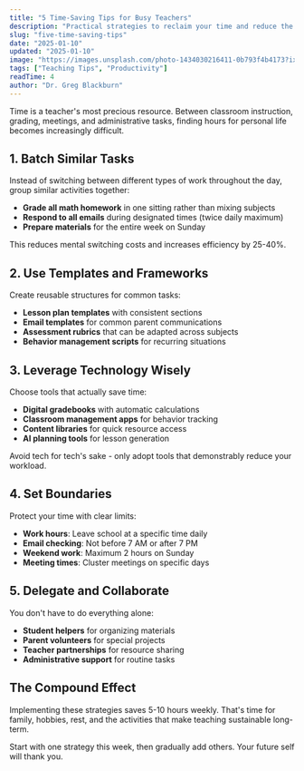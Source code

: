```yaml
---
title: "5 Time-Saving Tips for Busy Teachers"
description: "Practical strategies to reclaim your time and reduce the stress of lesson preparation."
slug: "five-time-saving-tips"
date: "2025-01-10"
updated: "2025-01-10"
image: "https://images.unsplash.com/photo-1434030216411-0b793f4b4173?ixlib=rb-4.0.3&auto=format&fit=crop&w=1200&q=80"
tags: ["Teaching Tips", "Productivity"]
readTime: 4
author: "Dr. Greg Blackburn"
---
```


Time is a teacher's most precious resource. Between classroom instruction, grading, meetings, and administrative tasks, finding hours for personal life becomes increasingly difficult.

## 1. Batch Similar Tasks

Instead of switching between different types of work throughout the day, group similar activities together:

- **Grade all math homework** in one sitting rather than mixing subjects
- **Respond to all emails** during designated times (twice daily maximum)
- **Prepare materials** for the entire week on Sunday

This reduces mental switching costs and increases efficiency by 25-40%.

## 2. Use Templates and Frameworks

Create reusable structures for common tasks:

- **Lesson plan templates** with consistent sections
- **Email templates** for common parent communications
- **Assessment rubrics** that can be adapted across subjects
- **Behavior management scripts** for recurring situations

## 3. Leverage Technology Wisely

Choose tools that actually save time:

- **Digital gradebooks** with automatic calculations
- **Classroom management apps** for behavior tracking
- **Content libraries** for quick resource access
- **AI planning tools** for lesson generation

Avoid tech for tech's sake - only adopt tools that demonstrably reduce your workload.

## 4. Set Boundaries

Protect your time with clear limits:

- **Work hours**: Leave school at a specific time daily
- **Email checking**: Not before 7 AM or after 7 PM
- **Weekend work**: Maximum 2 hours on Sunday
- **Meeting times**: Cluster meetings on specific days

## 5. Delegate and Collaborate

You don't have to do everything alone:

- **Student helpers** for organizing materials
- **Parent volunteers** for special projects
- **Teacher partnerships** for resource sharing
- **Administrative support** for routine tasks

## The Compound Effect

Implementing these strategies saves 5-10 hours weekly. That's time for family, hobbies, rest, and the activities that make teaching sustainable long-term.

Start with one strategy this week, then gradually add others. Your future self will thank you.